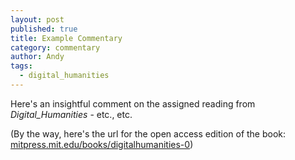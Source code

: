 ```yaml
---
layout: post
published: true
title: Example Commentary
category: commentary
author: Andy
tags: 
  - digital_humanities
---
```


Here's an insightful comment on the assigned reading from *Digital_Humanities* - etc., etc.

(By the way, here's the url for the open access edition of the book: [mitpress.mit.edu/books/digitalhumanities-0](https://mitpress.mit.edu/books/digitalhumanities-0))